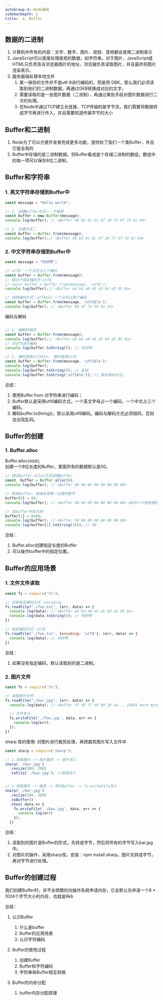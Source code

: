 ```yaml
---
autoGroup-3: Node基础
sidebarDepth: 3
title:  4. Buffer
---
```

  
## 数据的二进制
1. 计算机中所有的内容：文字、数字、图片、视频、音频都会使用二进制表示
2. JavaScript可以直接处理直观的数据，如字符串。对于图片，JavaScript或HTML只负责告诉浏览器图片的地址，浏览器负责读取图片，并且最终将图片渲染表示。
3. 服务器端处理本地文件
   1. 某一保存的文件并不是utf-8进行编码的，而是用 GBK，那么我们必须读取到他们的二进制数据，再通过GKB转换成对应的文字。
   2. 需要读取的是一张图片数据（二进制），再通过某些手段对图片数据进行二次的处理。
   3. 在Node中通过TCP建立长连接，TCP传输的是字节流，我们需要将数据转成字节再进行传入，并且需要知道传输字节的大小

## Buffer和二进制
1. Node为了可以方便开发者完成更多功能，提供给了我们一个类Buffer，并且它是全局的
2. Buffer中存储的是二进制数据。将Buffer看成是个存储二进制的数组，数组中的每一项可以保存8位二进制。


## Buffer和字符串
### 1. 英文字符串存储到Buffer中
```js
const message = "Hello world";

// 1. 创建Buffer方式一：不推荐
const buffer = new Buffer(message);
console.log(buffer); // <Buffer 48 65 6c 6c 6f 20 77 6f 72 6c 64>

// 2. 创建方式二
const buffer = Buffer.from(message);
console.log(buffer);// <Buffer 48 65 6c 6c 6f 20 77 6f 72 6c 64>
```
### 2. 中文字符串存储到Buffer中
```js
const message = "你好啊";

// utf8: 一个汉字占三个编码
const buffer = Buffer.from(message);
// 相当于指定编码为 utf8
// const buffer = Buffer.from(message, 'utf8');
console.log(buffer);// <Buffer e4 bd a0 e5 a5 bd e5 95 8a>

// 选择编码方式：utf16le 一个汉字占两个编码
const buffer = Buffer.from(message, 'utf16le');
console.log(buffer); // <Buffer 60 4f 7d 59 4a 55>
```
编码与解码
```js

// 1. 编解码相同
const buffer = Buffer.from(message);
console.log(buffer);// <Buffer e4 bd a0 e5 a5 bd e5 95 8a>
// 对字节进行解码
console.log(buffer.toString()); // 你好啊

// 2. 编码使用utf16le， 解码使用utf8
const buffer = Buffer.from(message, 'utf16le');
console.log(buffer);
console.log(buffer.toString()); // 乱码
console.log(buffer.toString('utf16le')); // 指定解码方式。
```
总结：
1. 使用Buffer.from 对字符串进行编码；
2. Buffer默认是采用utf8编码方式，一个英文字母占一个编码，一个中文占三个编码。
3. 解码buffer.toString()，默认采用utf8解码。编码与解码方式必须相同，否则会出现乱码。


## Buffer的创建
### 1. Buffer.alloc
Buffer.alloc(size);   
创建一个8位长度的Buffer，里面所有的数据默认是00。
```js
// 通过Buffer.alloc方式创建Buffer
const  buffer = Buffer.alloc(8);
console.log(buffer); // <Buffer 00 00 00 00 00 00 00 00>

// 修改buffer，单独处理某一位置的数字
buffer[0] = 88;
console.log(buffer); // <Buffer 58 00 00 00 00 00 00 00> 88的十六进制是0x58

// 在buffer中存入88
buffer[1] = 0x88;
console.log(buffer); // <Buffer 58 88 00 00 00 00 00 00>
console.log(buffer[1].toString(16)); // 88
```
总结：
1. Buffer.alloc创建指定长度的Buffer
2. 可以操作buffer中的指定位置。

## Buffer的应用场景
### 1. 文件文件读取
```js
const fs = require('fs');

// 没有指定编码方式：encoding
fs.readFile("./foo.txt", (err, data) => {
  console.log(data); // <Buffer e4 bd a0 e5 a5 bd e5 95 8a>
  console.log(data.toString()); // 你好啊
})

// 指定编码方式：utf8
fs.readFile('./foo.txt', {encoding: 'utf8'}, (err, data) => {
  console.log(data); // 你好啊
})
```
总结：
1. 如果没有指定编码，默认读取到的是二进制。

### 2. 图片文件
```js
const fs = require('fs');

// 读取图片文件
fs.readFile("./bar.jpg", (err, data) => {
  console.log(data); // <Buffer ff d8 ff e0 00 10 4a... 18991 more bytes>

  // 文件写入
  fs.writeFile('./foo.jpg', data, err => {
    console.log(err);
  });
})
```
sharp 库的使用: 对图片进行裁剪处理，再把裁剪图片写入文件中
```js
const sharp = require('sharp');

// 1.读取图片 -> 图片裁剪 -> 图片写入
sharp('./bar.jpg')
  .resize(200, 200)
  .toFile('./baz.jpg'); //直接写入


// 2.读取图片 -> 裁剪 -> 转为Buffer -> fs.writeFile写入
sharp('./bar.jpg')
  .resize(300, 300)
  .toBuffer()
  .then( data => {
    fs.writeFile('./bax.jpg', data, err => {
      console.log(err)
    });
  })
```
总结：
1. 读取到的图片是Buffer的形式，先转成字节，然后将所有的字节写入bar.jpg中。
2. 对图片的操作，采用sharp库。安装：npm install sharp。图片先转成字节，再对字节进行处理。

## Buffer的创建过程
我们创建Buffer时，并不会频繁的向操作系统申请内存，它会默认先申请一个8 * 1024个字节大小的内存，也就是8kb

总结：
1. 认识Buffer
   1. 什么是buffer
   2. Buffer的应用场景
   3. 认识字符编码

2. Buffer的使用过程
   1. 创建Buffer
   2. Buffer和字符编码
   3. 字符串和Buffer相互转换
   
3. Buffer的内存分配
   1. buffer内存分配原理
